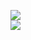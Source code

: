 [![](https://img.shields.io/badge/Made%20With-Github%20Spray-lightgrey.svg?style=for-the-badge&logo=github)](https://github.com/Annihil/github-spray#2915)  
[![](https://i.imgur.com/2DrTn0Z.gif)](https://github.com/Annihil/github-spray)
